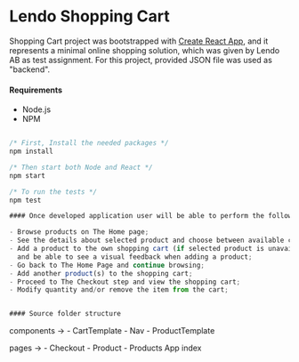 # Lendo Shopping Cart

Shopping Cart project was bootstrapped with [Create React App](https://github.com/facebook/create-react-app), and it represents a minimal online shopping solution, which was given by Lendo AB as test assignment. For this project, provided JSON file was used as "backend".

<!-- <p align="center">

  <img src="./doc/react-shopping-cart-min.gif">
</p> -->

#### Requirements

- Node.js
- NPM

```javascript

/* First, Install the needed packages */
npm install

/* Then start both Node and React */
npm start

/* To run the tests */
npm test

#### Once developed application user will be able to perform the following actions:

- Browse products on The Home page;
- See the details about selected product and choose between available colors;
- Add a product to the own shopping cart (if selected product is unavailable, user will not be able to see 'Add to cart' button) 
  and be able to see a visual feedback when adding a product;
- Go back to The Home Page and continue browsing;
- Add another product(s) to the shopping cart;
- Proceed to The Checkout step and view the shopping cart;
- Modify quantity and/or remove the item from the cart;


#### Source folder structure

```
components -> 
                - CartTemplate
                - Nav
                - ProductTemplate

pages -> 
                - Checkout
                - Product
                - Products
App
index
```